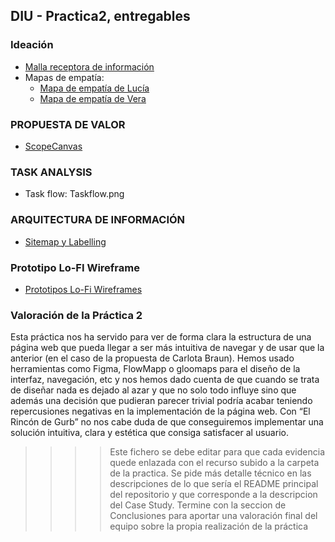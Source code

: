 ## DIU - Practica2, entregables

### Ideación 
* [Malla receptora de información](https://github.com/pablovegood/UX_CaseStudy/blob/master/P2/FeedbackGrid.png)
* Mapas de empatía:
    - [Mapa de empatía de Lucía](https://github.com/pablovegood/UX_CaseStudy/blob/master/P2/EmpathyMapping_Lucia.png)
    - [Mapa de empatía de Vera](https://github.com/pablovegood/UX_CaseStudy/blob/master/P2/EmpathyMapping_Vera.png)


### PROPUESTA DE VALOR
* [ScopeCanvas](https://github.com/pablovegood/UX_CaseStudy/blob/master/P2/ScopeCanvas.png)


### TASK ANALYSIS
* Task flow: Taskflow.png


### ARQUITECTURA DE INFORMACIÓN
* [Sitemap y Labelling](https://github.com/pablovegood/UX_CaseStudy/blob/master/P2/Sitemap.png)


### Prototipo Lo-FI Wireframe 
* [Prototipos Lo-Fi Wireframes](https://github.com/pablovegood/UX_CaseStudy/blob/master/P2/WireFrames.png)


### Valoración de la Práctica 2
Esta práctica nos ha servido para ver de forma clara la estructura de una página web que pueda llegar a ser más intuitiva de navegar y de usar que la anterior (en el caso de la propuesta de Carlota Braun). Hemos usado herramientas como Figma, FlowMapp o gloomaps para el diseño de la interfaz, navegación, etc y nos hemos dado cuenta de que cuando se trata de diseñar nada es dejado al azar y que no solo todo influye sino que además una decisión que pudieran parecer trivial podría acabar teniendo repercusiones negativas en la implementación de la página web. Con “El Rincón de Gurb” no nos cabe duda de que conseguiremos implementar una solución intuitiva, clara y estética que consiga satisfacer al usuario.


>>>> Este fichero se debe editar para que cada evidencia quede enlazada con el recurso subido a la carpeta de la practica. Se pide más detalle técnico en las descripciones de lo que sería el README principal del repositorio y que corresponde a la descripcion del Case Study.
>>>> Termine con la seccion de Conclusiones para aportar una valoración final del equipo sobre la propia realización de la práctica
